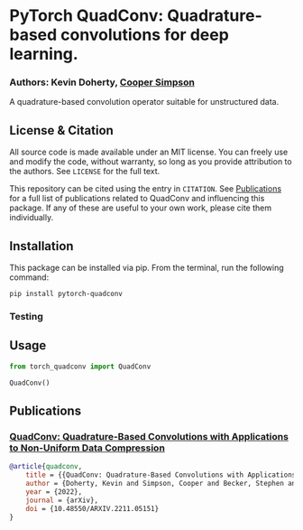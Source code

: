 # PyTorch QuadConv: Quadrature-based convolutions for deep learning.

### Authors: Kevin Doherty, [Cooper Simpson](https://rs-coop.github.io/)

A quadrature-based convolution operator suitable for unstructured data.

## License & Citation
All source code is made available under an MIT license. You can freely use and modify the code, without warranty, so long as you provide attribution to the authors. See `LICENSE` for the full text.

This repository can be cited using the entry in `CITATION`. See [Publications](#publications) for a full list of publications related to QuadConv and influencing this package. If any of these are useful to your own work, please cite them individually.

## Installation
This package can be installed via pip. From the terminal, run the following command:
```console
pip install pytorch-quadconv
```

### Testing

## Usage

```python
from torch_quadconv import QuadConv

QuadConv()
```

## Publications

### [QuadConv: Quadrature-Based Convolutions with Applications to Non-Uniform Data Compression](https://arxiv.org/abs/2211.05151)
```bibtex
@article{quadconv,
	title = {{QuadConv: Quadrature-Based Convolutions with Applications to Non-Uniform Data Compression}},
	author = {Doherty, Kevin and Simpson, Cooper and Becker, Stephen and Doostan, Alireza},
	year = {2022},
	journal = {arXiv},
	doi = {10.48550/ARXIV.2211.05151}
}
```
